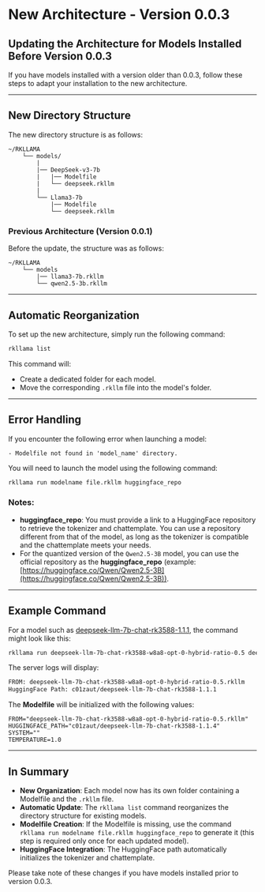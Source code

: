 # New Architecture - Version 0.0.3

## Updating the Architecture for Models Installed Before Version 0.0.3

If you have models installed with a version older than 0.0.3, follow these steps to adapt your installation to the new architecture.

---

## New Directory Structure

The new directory structure is as follows:

```
~/RKLLAMA
    └── models/
        |
        |── DeepSeek-v3-7b
        |   |── Modelfile
        |   └── deepseek.rkllm
        |
        └── Llama3-7b
            |── Modelfile
            └── deepseek.rkllm
```

### Previous Architecture (Version 0.0.1)

Before the update, the structure was as follows:

```
~/RKLLAMA
    └── models
        |── llama3-7b.rkllm
        └── qwen2.5-3b.rkllm
```

---

## Automatic Reorganization

To set up the new architecture, simply run the following command:

```bash
rkllama list
```

This command will:
- Create a dedicated folder for each model.
- Move the corresponding `.rkllm` file into the model's folder.

---

## Error Handling

If you encounter the following error when launching a model:

```
- Modelfile not found in 'model_name' directory.
```

You will need to launch the model using the following command:

```bash
rkllama run modelname file.rkllm huggingface_repo
```

### Notes:
- **huggingface_repo**: You must provide a link to a HuggingFace repository to retrieve the tokenizer and chattemplate. You can use a repository different from that of the model, as long as the tokenizer is compatible and the chattemplate meets your needs.
- For the quantized version of the `Qwen2.5-3B` model, you can use the official repository as the **huggingface_repo** (example: [https://huggingface.co/Qwen/Qwen2.5-3B](https://huggingface.co/Qwen/Qwen2.5-3B)).

---

## Example Command

For a model such as [deepseek-llm-7b-chat-rk3588-1.1.1](https://huggingface.co/c01zaut/deepseek-llm-7b-chat-rk3588-1.1.1), the command might look like this:

```bash
rkllama run deepseek-llm-7b-chat-rk3588-w8a8-opt-0-hybrid-ratio-0.5 deepseek-llm-7b-chat-rk3588-w8a8-opt-0-hybrid-ratio-0.5.rkllm c01zaut/deepseek-llm-7b-chat-rk3588-1.1.1
```

The server logs will display:

```bash
FROM: deepseek-llm-7b-chat-rk3588-w8a8-opt-0-hybrid-ratio-0.5.rkllm
HuggingFace Path: c01zaut/deepseek-llm-7b-chat-rk3588-1.1.1
```

The **Modelfile** will be initialized with the following values:

```env
FROM="deepseek-llm-7b-chat-rk3588-w8a8-opt-0-hybrid-ratio-0.5.rkllm"
HUGGINGFACE_PATH="c01zaut/deepseek-llm-7b-chat-rk3588-1.1.4"
SYSTEM=""
TEMPERATURE=1.0
```

---

## In Summary

- **New Organization**: Each model now has its own folder containing a Modelfile and the `.rkllm` file.
- **Automatic Update**: The `rkllama list` command reorganizes the directory structure for existing models.
- **Modelfile Creation**: If the Modelfile is missing, use the command `rkllama run modelname file.rkllm huggingface_repo` to generate it (this step is required only once for each updated model).
- **HuggingFace Integration**: The HuggingFace path automatically initializes the tokenizer and chattemplate.

Please take note of these changes if you have models installed prior to version 0.0.3.